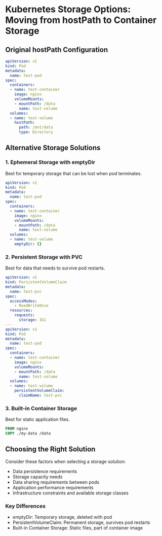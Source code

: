 # Kubernetes Storage Options: Moving from hostPath to Container Storage

## Original hostPath Configuration
```yaml
apiVersion: v1
kind: Pod
metadata:
  name: test-pod
spec:
  containers:
  - name: test-container
    image: nginx
    volumeMounts:
    - mountPath: /data
      name: test-volume
  volumes:
  - name: test-volume
    hostPath:
      path: /mnt/data
      type: Directory
```

## Alternative Storage Solutions

### 1. Ephemeral Storage with emptyDir
Best for temporary storage that can be lost when pod terminates.

```yaml
apiVersion: v1
kind: Pod
metadata:
  name: test-pod
spec:
  containers:
  - name: test-container
    image: nginx
    volumeMounts:
    - mountPath: /data
      name: test-volume
  volumes:
  - name: test-volume
    emptyDir: {}
```

### 2. Persistent Storage with PVC
Best for data that needs to survive pod restarts.

```yaml
apiVersion: v1
kind: PersistentVolumeClaim
metadata:
  name: test-pvc
spec:
  accessModes:
    - ReadWriteOnce
  resources:
    requests:
      storage: 1Gi
---
apiVersion: v1
kind: Pod
metadata:
  name: test-pod
spec:
  containers:
  - name: test-container
    image: nginx
    volumeMounts:
    - mountPath: /data
      name: test-volume
  volumes:
  - name: test-volume
    persistentVolumeClaim:
      claimName: test-pvc
```

### 3. Built-in Container Storage
Best for static application files.

```Dockerfile
FROM nginx
COPY ./my-data /data
```

## Choosing the Right Solution

Consider these factors when selecting a storage solution:

* Data persistence requirements
* Storage capacity needs
* Data sharing requirements between pods
* Application performance requirements
* Infrastructure constraints and available storage classes

### Key Differences

* emptyDir: Temporary storage, deleted with pod
* PersistentVolumeClaim: Permanent storage, survives pod restarts
* Built-in Container Storage: Static files, part of container image
